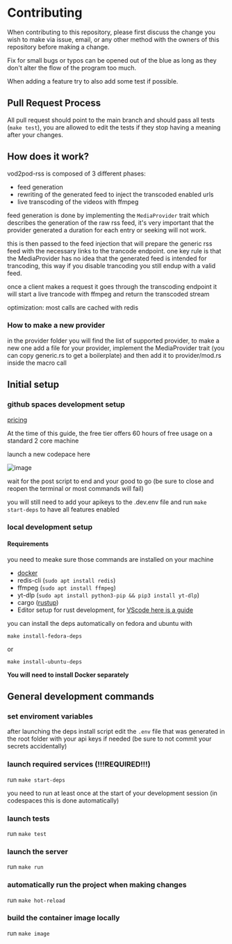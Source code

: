 # Contributing

When contributing to this repository, please first discuss the change you wish to make via issue,
email, or any other method with the owners of this repository before making a change.

Fix for small bugs or typos can be opened out of the blue as long as they don't alter the flow of the program too much.

When adding a feature try to also add some test if possible.

## Pull Request Process

All pull request should point to the main branch and should pass all tests (`make test`),
you are allowed to edit the tests if they stop having a meaning after your changes.

## How does it work?

vod2pod-rss is composed of 3 different phases:

* feed generation
* rewriting of the generated feed to inject the transcoded enabled urls
* live transcoding of the videos with ffmpeg

feed generation is done by implementing the `MediaProvider` trait which describes the generation of the raw rss feed, it's very important that
the provider generated a duration for each entry or seeking will not work.

this is then passed to the feed injection that will prepare the generic rss feed with the necessary links to the trancode endpoint.
one key rule is that the MediaProvider has no idea that the generated feed is intended for trancoding, this way if you disable trancoding
you still endup with a valid feed.

once a client makes a request it goes through the transcoding endpoint it will start a live trancode with ffmpeg and return the transcoded stream

optimization: most calls are cached with redis

### How to make a new provider

in the provider folder you will find the list of supported provider, to make a new one
add a file for your provider, implement the MediaProvider trait (you can copy generic.rs
to get a boilerplate) and then add it to provider/mod.rs inside the macro call

## Initial setup

### github spaces development setup

[pricing](https://docs.github.com/en/billing/managing-billing-for-github-codespaces/about-billing-for-github-codespaces)

At the time of this guide, the free tier offers 60 hours of free usage on a standard 2 core machine

launch a new codepace here

![image](https://user-images.githubusercontent.com/4585690/236680399-36e2fc82-17fc-4b30-b914-686abbff191f.png)

wait for the post script to end and your good to go (be sure to close and reopen the terminal or most commands will fail)

you will still need to add your apikeys to the .dev.env file and run `make start-deps` to have all features enabled

### local development setup

#### Requirements

you need to meake sure those commands are installed on your machine

- [docker](https://docs.docker.com/desktop/install/linux-install/)
- redis-cli (`sudo apt install redis`)
- ffmpeg (`sudo apt install ffmpeg`)
- yt-dlp (`sudo apt install python3-pip && pip3 install yt-dlp`)
- cargo ([rustup](https://rustup.rs/))
- Editor setup for rust development, for [VScode here is a guide](https://code.visualstudio.com/docs/languages/rust)

you can install the deps automatically on fedora and ubuntu with

`make install-fedora-deps`

or

`make install-ubuntu-deps`

**You will need to install Docker separately**

## General development commands

### set enviroment variables

after launching the deps install script edit the `.env` file that was generated in the root folder with your api keys if needed (be sure to not commit your secrets accidentally)

### launch required services (!!!REQUIRED!!!)

run `make start-deps`

you need to run at least once at the start of your development session (in codespaces this is done automatically)

### launch tests

run `make test`

### launch the server

run `make run`

### automatically run the project when making changes

run `make hot-reload`

### build the container image locally

run `make image`
